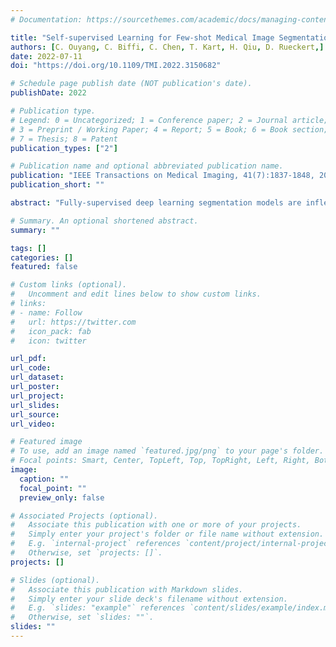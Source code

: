 ```yaml
---
# Documentation: https://sourcethemes.com/academic/docs/managing-content/

title: "Self-supervised Learning for Few-shot Medical Image Segmentation."
authors: [C. Ouyang, C. Biffi, C. Chen, T. Kart, H. Qiu, D. Rueckert,]
date: 2022-07-11
doi: "https://doi.org/10.1109/TMI.2022.3150682"

# Schedule page publish date (NOT publication's date).
publishDate: 2022

# Publication type.
# Legend: 0 = Uncategorized; 1 = Conference paper; 2 = Journal article;
# 3 = Preprint / Working Paper; 4 = Report; 5 = Book; 6 = Book section;
# 7 = Thesis; 8 = Patent
publication_types: ["2"]

# Publication name and optional abbreviated publication name.
publication: "IEEE Transactions on Medical Imaging, 41(7):1837-1848, 2022."
publication_short: ""

abstract: "Fully-supervised deep learning segmentation models are inflexible when encountering new unseen semantic classes and their fine-tuning often requires significant amounts of annotated data. Few-shot semantic segmentation (FSS) aims to solve this inflexibility by learning to segment an arbitrary unseen semantically meaningful class by referring to only a few labeled examples, without involving fine-tuning. State-of-the-art FSS methods are typically designed for segmenting natural images and rely on abundant annotated data of training classes to learn image representations that generalize well to unseen testing classes. However, such a training mechanism is impractical in annotation-scarce medical imaging scenarios. To address this challenge, in this work, we propose a novel self-supervised FSS framework for medical images, named SSL-ALPNet, in order to bypass the requirement for annotations during training. The proposed method exploits superpixel-based pseudo-labels to provide supervision signals. In addition, we propose a simple yet effective adaptive local prototype pooling module which is plugged into the prototype networks to further boost segmentation accuracy. We demonstrate the general applicability of the proposed approach using three different tasks: organ segmentation of abdominal CT and MRI images respectively, and cardiac segmentation of MRI images. The proposed method yields higher Dice scores than conventional FSS methods which require manual annotations for training in our experiments."

# Summary. An optional shortened abstract.
summary: ""

tags: []
categories: []
featured: false

# Custom links (optional).
#   Uncomment and edit lines below to show custom links.
# links:
# - name: Follow
#   url: https://twitter.com
#   icon_pack: fab
#   icon: twitter

url_pdf:
url_code:
url_dataset:
url_poster:
url_project:
url_slides:
url_source:
url_video:

# Featured image
# To use, add an image named `featured.jpg/png` to your page's folder. 
# Focal points: Smart, Center, TopLeft, Top, TopRight, Left, Right, BottomLeft, Bottom, BottomRight.
image:
  caption: ""
  focal_point: ""
  preview_only: false

# Associated Projects (optional).
#   Associate this publication with one or more of your projects.
#   Simply enter your project's folder or file name without extension.
#   E.g. `internal-project` references `content/project/internal-project/index.md`.
#   Otherwise, set `projects: []`.
projects: []

# Slides (optional).
#   Associate this publication with Markdown slides.
#   Simply enter your slide deck's filename without extension.
#   E.g. `slides: "example"` references `content/slides/example/index.md`.
#   Otherwise, set `slides: ""`.
slides: ""
---
```

